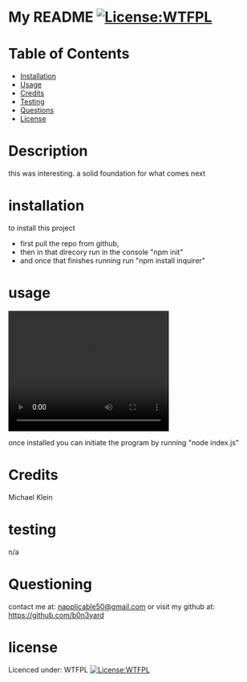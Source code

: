 
# My README [![License:WTFPL ](https://img.shields.io/badge/License-WTFPL-brightgreen.svg)](http://www.wtfpl.net/about/)
# Table of Contents
- [Installation](#installation)
- [Usage](#usage)
- [Credits](#credits)
- [Testing](#testing)
- [Questions](#questioning)
- [License](#license)
# Description
this was interesting. a solid foundation for what comes next
# installation
to install this project
- first pull the repo from github, 
- then in that direcory run in the console "npm init" 
- and once that finishes running run "npm install inquirer"
# usage  

<video width='320' height = '240' controls>
        <source src = './samplereadme.mp4' type = 'video/mp4'>
    </video>
    <br>

once installed you can initiate the program by running "node index.js"
# Credits
Michael Klein
# testing
n/a
# Questioning
contact me at: [napplicable50@gmail.com](mailto:napplicable50@gmail.com)
or visit my github at: https://github.com/b0n3yard
# license
Licenced under:
WTFPL
[![License:WTFPL ](https://img.shields.io/badge/License-WTFPL-brightgreen.svg)](http://www.wtfpl.net/about/)

       
        